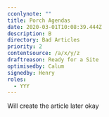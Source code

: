```yaml
---
cconlynote: ""
title: Porch Agendas
date: 2020-03-01T10:08:39.444Z
description: B
directory: Bad Articles
priority: 2
contentsource: /a/x/y/z
draftreason: Ready for a Site
optimisedby: Calum
signedby: Henry
roles:
  - YYY
---
```

Will create the article later okay
